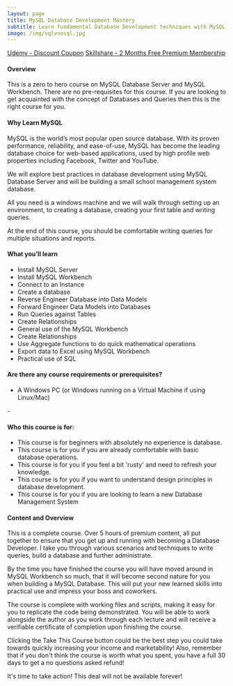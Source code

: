 ```yaml
---
layout: page
title: MySQL Database Development Mastery
subtitle: Learn fundamental Database Development techniques with MySQL Server and MySQL Workbench
image: /img/sqlvnosql.jpg
---
```

<div class="text-center jumbotron">
    <a href="http://bit.ly/2MuFlnr" target="_blank" class="btn std-btn btn-xlg btn-common">Udemy - Discount Coupon</a>
    <a href="https://skl.sh/2Y2M8uN" target="_blank" class="btn std-btn btn-xlg btn-common">Skillshare - 2 Months Free Premium Membership</a>
</div>

#### Overview
This is a zero to hero course on MySQL Database Server and MySQL Workbench. There are no pre-requisites for this course. If you are looking to get acquainted with the concept of Databases and Queries then this is the right course for you.

#### Why Learn MySQL
MySQL is the world’s most popular open source database. With its proven performance, reliability, and ease-of-use, MySQL has become the leading database choice for web-based applications, used by high profile web properties including Facebook, Twitter and YouTube.

We will explore best practices in database development using MySQL Database Server and will be building a small school management system database.

All you need is a windows machine and we will walk through setting up an environment, to creating a database, creating your first table and writing queries.

At the end of this course, you should be comfortable writing queries for multiple situations and reports.

 #### What you’ll learn
 <ul class="list-style check-list pl-0">
    <li>
    <i class="fa fa-check light-green" aria-hidden="true"></i> Install MySQL Server </li>
    <li>
    <i class="fa fa-check light-green" aria-hidden="true"></i> Install MySQL Workbench </li>
    <li>
    <i class="fa fa-check light-green" aria-hidden="true"></i> Connect to an Instance </li>
    <li>
    <i class="fa fa-check light-green" aria-hidden="true"></i> Create a database   </li>
    <li>
    <i class="fa fa-check light-green" aria-hidden="true"></i> Reverse Engineer Database into Data Models </li>
    <li>
    <i class="fa fa-check light-green" aria-hidden="true"></i> Forward Engineer Data Models into Databases </li>
    <li>
    <i class="fa fa-check light-green" aria-hidden="true"></i> Run Queries against Tables </li>
    <li>
    <i class="fa fa-check light-green" aria-hidden="true"></i> Create Relationships    </li>
    <li>
    <i class="fa fa-check light-green" aria-hidden="true"></i> General use of the MySQL Workbench </li>
    <li> <i class="fa fa-check light-green" aria-hidden="true"></i> Create Relationships </li>
    <li> <i class="fa fa-check light-green" aria-hidden="true"></i> Use Aggregate functions to do quick mathematical operations </li>
    <li> <i class="fa fa-check light-green" aria-hidden="true"></i> Export data to Excel using MySQL Workbench </li>
    <li> <i class="fa fa-check light-green" aria-hidden="true"></i> Practical use of SQL </li>
</ul>

#### Are there any course requirements or prerequisites?
 <ul class="list-style check-list pl-0">
    <li>
    <i class="fa fa-check light-green" aria-hidden="true"></i> A Windows PC (or Windows running on a Virtual Machine if using Linux/Mac) </li>
</ul>
- 

#### Who this course is for:
 <ul class="list-style check-list pl-0">
    <li>
    <i class="fa fa-check light-green" aria-hidden="true"></i> This course is for beginners with absolutely no experience is database. </li>
    <li>
    <i class="fa fa-check light-green" aria-hidden="true"></i> This course is for you if you are already comfortable with basic database operations. </li>
    <li>
    <i class="fa fa-check light-green" aria-hidden="true"></i> This course is for you if you feel a bit 'rusty' and need to refresh your knowledge. </li>
    <li>
    <i class="fa fa-check light-green" aria-hidden="true"></i> This course is for you if you want to understand design principles in database development.   </li>
    <li>
    <i class="fa fa-check light-green" aria-hidden="true"></i> This course is for you if you are looking to learn a new Database Management System </li>
</ul>

#### Content and Overview
This is a complete course. Over 5 hours of premium content, all put together to ensure that you get up and running with becoming a Database Developer. I take you through various scenarios and techniques to write queries, build a database and further administrate. 

By the time you have finished the course you will have moved around in MySQL Workbench so much, that it will become second nature for you when building a MySQL Database. This will put your new learned skills into practical use and impress your boss and coworkers.

The course is complete with working files and scripts, making it easy for you to replicate the code being demonstrated. You will be able to work alongside the author as you work through each lecture and will receive a verifiable certificate of completion upon finishing the course.

Clicking the Take This Course button could be the best step you could take towards quickly increasing your income and marketability! Also, remember that if you don't think the course is worth what you spent, you have a full 30 days to get a no questions asked refund!

It's time to take action! This deal will not be available forever!

